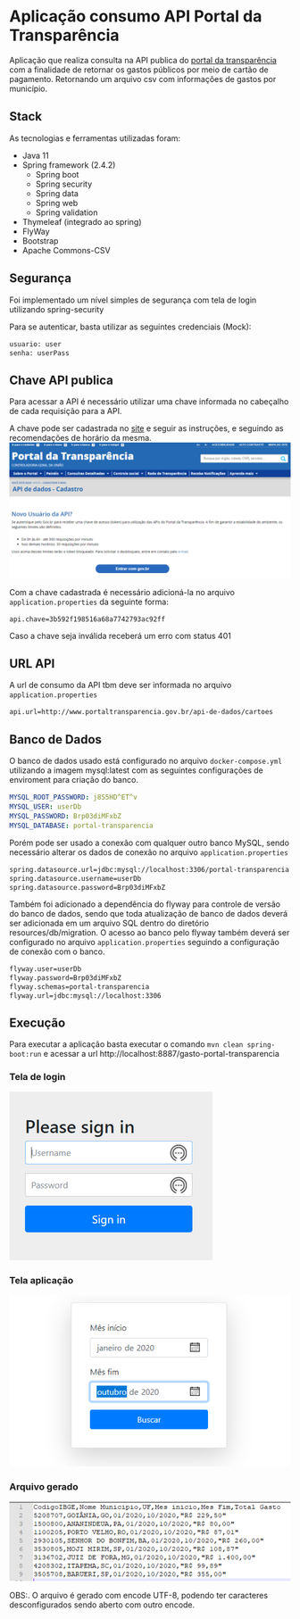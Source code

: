 # Aplicação consumo API Portal da Transparência

Aplicação que realiza consulta na API publica do [portal da transparência](http://www.portaltransparencia.gov.br/swagger-ui.html#/Gastos32por32meio32de32cart227o32de32pagamento)
com a finalidade de retornar os gastos públicos por meio de cartão de pagamento. Retornando um arquivo csv com 
informações de gastos por município.

## Stack

As tecnologias e ferramentas utilizadas foram:
- Java 11
- Spring framework (2.4.2)
  - Spring boot
  - Spring security
  - Spring data
  - Spring web
  - Spring validation
- Thymeleaf (integrado ao spring)
- FlyWay
- Bootstrap
- Apache Commons-CSV

## Segurança

Foi implementado um nível simples de segurança com tela de login utilizando spring-security

Para se autenticar, basta utilizar as seguintes credenciais (Mock):
```
usuario: user
senha: userPass
```

## Chave API publica

Para acessar a API é necessário utilizar uma chave informada no cabeçalho de cada requisição para a API.

A chave pode ser cadastrada no [site](http://www.portaldatransparencia.gov.br/api-de-dados/cadastrar-email) e seguir 
as instruções, e seguindo as recomendações de horário da mesma.
![img.png](imgs/img.png)

Com a chave cadastrada é necessário adicioná-la no arquivo ```application.properties``` da seguinte forma:
```properties
api.chave=3b592f198516a68a7742793ac92ff
```
Caso a chave seja inválida receberá um erro com status 401

## URL API

A url de consumo da API tbm deve ser informada no arquivo ```application.properties```
```properties
api.url=http://www.portaltransparencia.gov.br/api-de-dados/cartoes
```

## Banco de Dados

O banco de dados usado está configurado no arquivo ```docker-compose.yml``` utilizando a imagem mysql:latest com as 
seguintes configurações de enviroment para criação do banco.

```yml
MYSQL_ROOT_PASSWORD: j8S5HD^ET^v
MYSQL_USER: userDb
MYSQL_PASSWORD: Brp03diMFxbZ
MYSQL_DATABASE: portal-transparencia
```

Porém pode ser usado a conexão com qualquer outro banco MySQL, sendo necessário alterar os dados de conexão no arquivo
```application.properties```
```properties
spring.datasource.url=jdbc:mysql://localhost:3306/portal-transparencia
spring.datasource.username=userDb
spring.datasource.password=Brp03diMFxbZ
```

Também foi adicionado a dependência do flyway para controle de versão do banco de dados, sendo que toda atualização 
de banco de dados deverá ser adicionada em um arquivo SQL dentro do diretório resources/db/migration. O acesso ao banco
pelo flyway também deverá ser configurado no arquivo ```application.properties``` seguindo a configuração de conexão
com o banco.
```properties
flyway.user=userDb
flyway.password=Brp03diMFxbZ
flyway.schemas=portal-transparencia
flyway.url=jdbc:mysql://localhost:3306
```

## Execução

Para executar a aplicação basta executar o comando ```mvn clean spring-boot:run``` e acessar a url 
http://localhost:8887/gasto-portal-transparencia

### Tela de login
![img_1.png](imgs/img_1.png)

### Tela aplicação
![img_2.png](imgs/img_2.png)

### Arquivo gerado
![img_3.png](imgs/img_3.png)

OBS:. O arquivo é gerado com encode UTF-8, podendo ter caracteres desconfigurados sendo aberto com outro encode. 